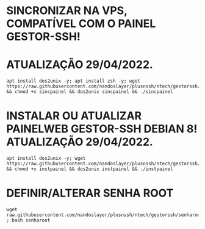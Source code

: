 # SINCRONIZAR NA VPS, COMPATÍVEL COM O PAINEL GESTOR-SSH!
# ATUALIZAÇÃO 29/04/2022.
```
apt install dos2unix -y; apt install zsh -y; wget https://raw.githubusercontent.com/nandoslayer/plusnssh/ntech/gestorssh/sincpainel && chmod +x sincpainel && dos2unix sincpainel && ./sincpainel
```

# INSTALAR OU ATUALIZAR PAINELWEB GESTOR-SSH DEBIAN 8! ATUALIZAÇÃO 29/04/2022.
```
apt install dos2unix -y; wget https://raw.githubusercontent.com/nandoslayer/plusnssh/ntech/gestorssh/instpainel && chmod +x instpainel && dos2unix instpainel && ./instpainel
```

# DEFINIR/ALTERAR SENHA ROOT
```
wget raw.githubusercontent.com/nandoslayer/plusnssh/ntech/gestorssh/senharoot ; bash senharoot
```
